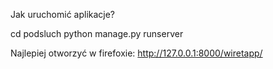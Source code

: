 Jak uruchomić aplikacje?

cd podsluch
python manage.py runserver

Najlepiej otworzyć w firefoxie: http://127.0.0.1:8000/wiretapp/

